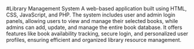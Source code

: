 #Library Management System
A web-based application built using HTML, CSS, JavaScript, and PHP. The system includes user and admin login panels, allowing users to view and manage their selected books, while admins can add, update, and manage the entire book database. It offers features like book availability tracking, secure login, and personalized user profiles, ensuring efficient and organized library resource management.
